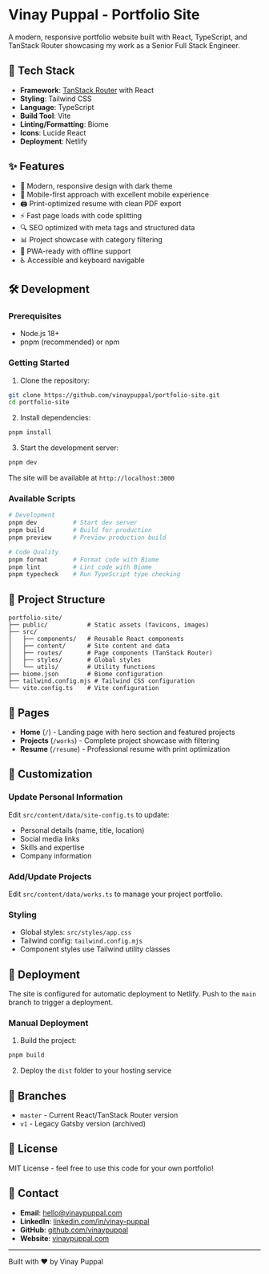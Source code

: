 # Vinay Puppal - Portfolio Site

A modern, responsive portfolio website built with React, TypeScript, and TanStack Router showcasing my work as a Senior Full Stack Engineer.

## 🚀 Tech Stack

- **Framework**: [TanStack Router](https://tanstack.com/router) with React
- **Styling**: Tailwind CSS
- **Language**: TypeScript
- **Build Tool**: Vite
- **Linting/Formatting**: Biome
- **Icons**: Lucide React
- **Deployment**: Netlify

## ✨ Features

- 🎨 Modern, responsive design with dark theme
- 📱 Mobile-first approach with excellent mobile experience  
- 🖨️ Print-optimized resume with clean PDF export
- ⚡ Fast page loads with code splitting
- 🔍 SEO optimized with meta tags and structured data
- 📊 Project showcase with category filtering
- 🎯 PWA-ready with offline support
- ♿ Accessible and keyboard navigable

## 🛠️ Development

### Prerequisites

- Node.js 18+ 
- pnpm (recommended) or npm

### Getting Started

1. Clone the repository:
```bash
git clone https://github.com/vinaypuppal/portfolio-site.git
cd portfolio-site
```

2. Install dependencies:
```bash
pnpm install
```

3. Start the development server:
```bash
pnpm dev
```

The site will be available at `http://localhost:3000`

### Available Scripts

```bash
# Development
pnpm dev          # Start dev server
pnpm build        # Build for production
pnpm preview      # Preview production build

# Code Quality
pnpm format       # Format code with Biome
pnpm lint         # Lint code with Biome
pnpm typecheck    # Run TypeScript type checking
```

## 📁 Project Structure

```
portfolio-site/
├── public/           # Static assets (favicons, images)
├── src/
│   ├── components/   # Reusable React components
│   ├── content/      # Site content and data
│   ├── routes/       # Page components (TanStack Router)
│   ├── styles/       # Global styles
│   └── utils/        # Utility functions
├── biome.json        # Biome configuration
├── tailwind.config.mjs # Tailwind CSS configuration
└── vite.config.ts    # Vite configuration
```

## 📄 Pages

- **Home** (`/`) - Landing page with hero section and featured projects
- **Projects** (`/works`) - Complete project showcase with filtering
- **Resume** (`/resume`) - Professional resume with print optimization

## 🎨 Customization

### Update Personal Information

Edit `src/content/data/site-config.ts` to update:
- Personal details (name, title, location)
- Social media links
- Skills and expertise
- Company information

### Add/Update Projects

Edit `src/content/data/works.ts` to manage your project portfolio.

### Styling

- Global styles: `src/styles/app.css`
- Tailwind config: `tailwind.config.mjs`
- Component styles use Tailwind utility classes

## 🚀 Deployment

The site is configured for automatic deployment to Netlify. Push to the `main` branch to trigger a deployment.

### Manual Deployment

1. Build the project:
```bash
pnpm build
```

2. Deploy the `dist` folder to your hosting service

## 🌲 Branches

- `master` - Current React/TanStack Router version
- `v1` - Legacy Gatsby version (archived)

## 📝 License

MIT License - feel free to use this code for your own portfolio!

## 🤝 Contact

- **Email**: hello@vinaypuppal.com
- **LinkedIn**: [linkedin.com/in/vinay-puppal](https://www.linkedin.com/in/vinay-puppal-4514b7104)
- **GitHub**: [github.com/vinaypuppal](https://github.com/vinaypuppal)
- **Website**: [vinaypuppal.com](https://vinaypuppal.com)

---

Built with ❤️ by Vinay Puppal